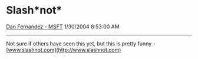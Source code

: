 <div id="page">

# Slash\*not\*

[Dan Fernandez -
MSFT](https://social.msdn.microsoft.com/profile/Dan%20Fernandez%20-%20MSFT)
1/30/2004 8:53:00 AM

-----

<div id="content">

Not sure if others have seen this yet, but this is pretty funny -
[www.slashnot.com](http://www.slashnot.com)

</div>

</div>
